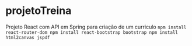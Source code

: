 # projetoTreina
Projeto React com API em Spring para criação de um curriculo
```npm install react-router-dom npm install react-bootstrap bootstrap npm install html2canvas jspdf```
